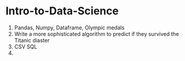 # Intro-to-Data-Science
1. Pandas, Numpy, Dataframe, Olympic medals
2. Write a more sophisticated algorithm to predict if they survived the Titanic diaster
3. CSV SQL
4. 
